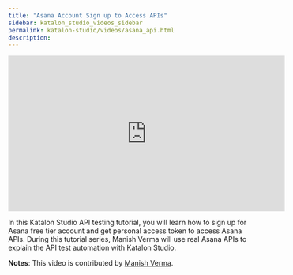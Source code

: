 ```yaml
---
title: "Asana Account Sign up to Access APIs"
sidebar: katalon_studio_videos_sidebar
permalink: katalon-studio/videos/asana_api.html
description: 
---
```


<iframe width="560" height="315" src="https://www.youtube.com/embed/Jaz3vI1yRSQ" title="YouTube video player" frameborder="0" allow="accelerometer; autoplay; clipboard-write; encrypted-media; gyroscope; picture-in-picture" allowfullscreen></iframe>

In this Katalon Studio API testing tutorial, you will learn how to sign up for Asana free tier account and get personal access token to access Asana APIs. During this tutorial series, Manish Verma will use real Asana APIs to explain the API test automation with Katalon Studio.

**Notes**: This video is contributed by [Manish Verma](https://www.youtube.com/channel/UCzOMBStlSDfyai6rWdK3hWw).
